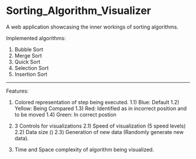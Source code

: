 # Sorting_Algorithm_Visualizer
A web application showcasing the inner workings of sorting algorithms.

Implemented algorithms:
1. Bubble Sort
2. Merge Sort
3. Quick Sort
4. Selection Sort
5. Insertion Sort
 
---------------------------------------------------------------------------------
Features:
1. Colored representation of step being executed.
   1.1) Blue: Default
   1.2) Yellow: Being Compared
   1.3) Red: Identified as in incorrect position and to be moved
   1.4) Green: In correct postion
   
2. 3 Controls for visualizations
   2.1) Speed of visualization (5 speed levels)
   2.2) Data size ()
   2.3) Generation of new data (Randomly generate new data).

3. Time and Space complexity of algorithm being visualized.

